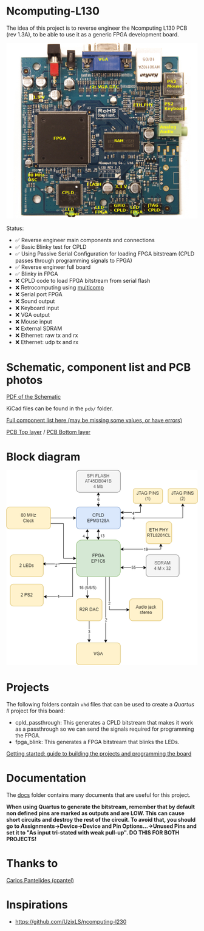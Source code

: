# Ncomputing-L130
The idea of this project is to reverse engineer the Ncomputing L130 PCB (rev 1.3A), to be able to use it as a generic FPGA development board.

![Labels](docs/img/top_labels.png)

Status:
- ✅ Reverse engineer main components and connections
- ✅ Basic Blinky test for CPLD
- ✅ Using Passive Serial Configuration for loading FPGA bitstream (CPLD passes through programming signals to FPGA)
- ✅ Reverse engineer full board
- ✅ Blinky in FPGA
- ❌ CPLD code to load FPGA bitstream from serial flash
- ❌ Retrocomputing using [multicomp](http://searle.x10host.com/Multicomp/index.html)
- ❌ Serial port FPGA
- ❌ Sound output
- ❌ Keyboard input
- ❌ VGA output
- ❌ Mouse input
- ❌ External SDRAM
- ❌ Ethernet: raw tx and rx
- ❌ Ethernet: udp tx and rx

# Schematic, component list and PCB photos

[PDF of the Schematic](docs/img/pcb.pdf)

KiCad files can be found in the `pcb/` folder.

[Full component list here (may be missing some values, or have errors)](docs/components.csv)

[PCB Top layer](docs/img/top.jpg) / [PCB Bottom layer](docs/img/bottom.jpg)

# Block diagram

![Block diagram](docs/img/diagram.png)

# Projects 

The following folders contain `vhd` files that can be used to create a _Quartus II_ project for this board:
- cpld_passthrough: This generates a CPLD bitstream that makes it work as a passthrough so we can send the signals required for programming the FPGA.
- fpga_blink: This generates a FPGA bitstream that blinks the LEDs.

[Getting started: guide to building the projects and programming the board](docs/getting-started.md)

# Documentation

The [docs](docs/) folder contains many documents that are useful for this project.

**When using Quartus to generate the bitstream, remember that by default non defined pins are marked as outputs and are LOW. This can cause short circuits and destroy the rest of the circuit. To avoid that, you should go to Assignments->Device->Device and Pin Options...->Unused Pins and set it to "As input tri-stated with weak pull-up". DO THIS FOR BOTH PROJECTS!**

# Thanks to
[Carlos Pantelides (cpantel)](https://github.com/cpantel/)

# Inspirations
- https://github.com/UzixLS/ncomputing-l230
